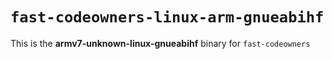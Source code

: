 # `fast-codeowners-linux-arm-gnueabihf`

This is the **armv7-unknown-linux-gnueabihf** binary for `fast-codeowners`
